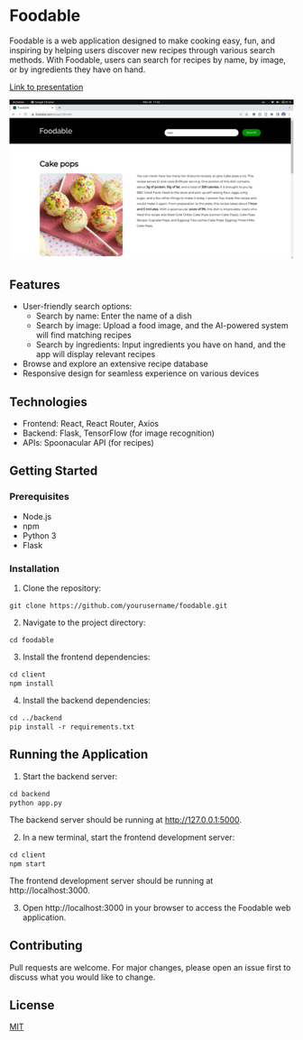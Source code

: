 # Foodable

Foodable is a web application designed to make cooking easy, fun, and inspiring by helping users discover new recipes through various search methods. With Foodable, users can search for recipes by name, by image, or by ingredients they have on hand.

[Link to presentation](https://docs.google.com/presentation/d/1KDcDn-DE0w5510qwYw-5xH4wELGvDqDQuWcvEE_00Dc/edit?usp=sharing)

![screenshot](./screenshot.png)


## Features

- User-friendly search options:
	- Search by name: Enter the name of a dish
	- Search by image: Upload a food image, and the AI-powered system will find matching recipes
	- Search by ingredients: Input ingredients you have on hand, and the app will display relevant recipes
- Browse and explore an extensive recipe database
- Responsive design for seamless experience on various devices


## Technologies

- Frontend: React, React Router, Axios
- Backend: Flask, TensorFlow (for image recognition)
- APIs: Spoonacular API (for recipes)


## Getting Started

### Prerequisites
- Node.js
- npm
- Python 3
- Flask

### Installation
1. Clone the repository: 
```
git clone https://github.com/yourusername/foodable.git
```

2. Navigate to the project directory:
```
cd foodable
```

3. Install the frontend dependencies:
```
cd client
npm install
```

4. Install the backend dependencies:
```
cd ../backend
pip install -r requirements.txt
```

## Running the Application
1. Start the backend server:
```
cd backend
python app.py
```
The backend server should be running at http://127.0.0.1:5000.

2. In a new terminal, start the frontend development server:
```
cd client
npm start
```
The frontend development server should be running at http://localhost:3000.

3. Open http://localhost:3000 in your browser to access the Foodable web application.

## Contributing
Pull requests are welcome. For major changes, please open an issue first to discuss what you would like to change.

## License
[MIT](https://choosealicense.com/licenses/mit/)